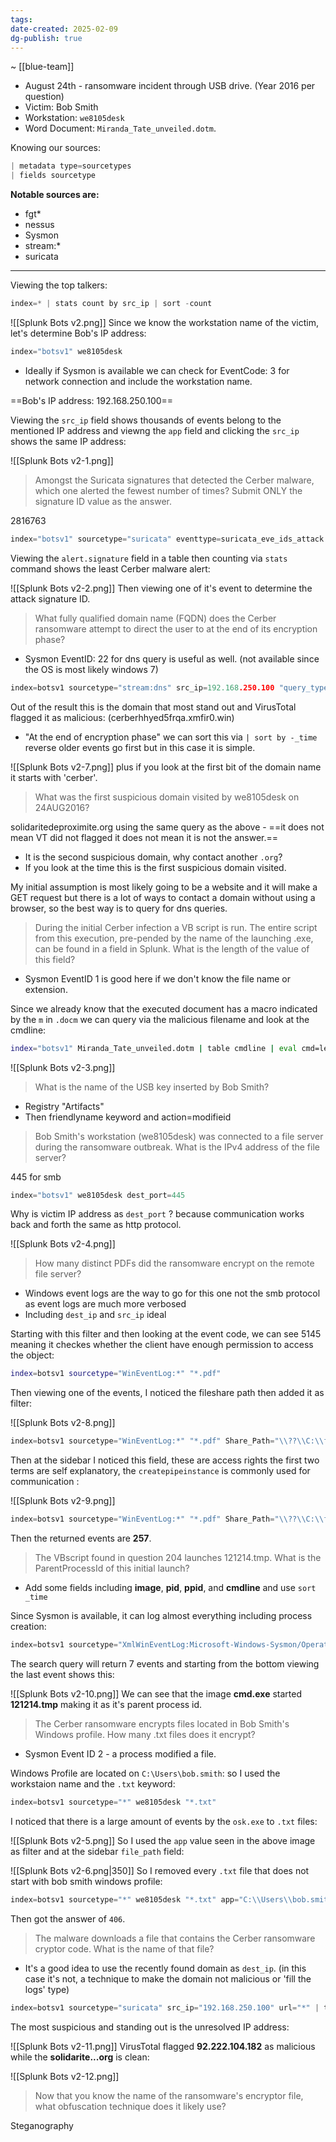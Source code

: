 ```yaml
---
tags:
date-created: 2025-02-09
dg-publish: true
---
```

~ [[blue-team]] 

- August 24th - ransomware incident through USB drive. (Year 2016 per question)
- Victim: Bob Smith
- Workstation: `we8105desk`
- Word Document: `Miranda_Tate_unveiled.dotm`.

Knowing our sources:
```C
| metadata type=sourcetypes
| fields sourcetype
```

**Notable sources are:**
- fgt*
- nessus
- Sysmon
- stream:*
- suricata

---
Viewing the top talkers:
```C
index=* | stats count by src_ip | sort -count
```

![[Splunk Bots v2.png]]
Since we know the workstation name of the victim, let's determine Bob's IP address:

```C
index="botsv1" we8105desk
```

- Ideally if Sysmon is available we can check for EventCode: 3 for network connection and include  the workstation name.

==Bob's IP address: 192.168.250.100==

Viewing the `src_ip` field shows thousands of events belong to the mentioned IP address and viewng the `app` field and clicking the `src_ip` shows the same IP address:

![[Splunk Bots v2-1.png]]
> Amongst the Suricata signatures that detected the Cerber malware, which one alerted the fewest number of times? Submit ONLY the signature ID value as the answer.

2816763

```C
index="botsv1" sourcetype="suricata" eventtype=suricata_eve_ids_attack "alert.signature"="*"  | stats by alert.signature 
```

Viewing the `alert.signature` field in a table then counting via `stats` command shows the least Cerber malware alert:

![[Splunk Bots v2-2.png]]
Then viewing one of it's event to determine the attack signature ID.

> What fully qualified domain name (FQDN) does the Cerber ransomware attempt to direct the user to at the end of its encryption phase?

- Sysmon EventID: 22 for dns query is useful as well. (not available since the OS is most likely windows 7)

```C
index=botsv1 sourcetype="stream:dns" src_ip=192.168.250.100 "query_type{}"=A | table queries
```

Out of the result this is the domain that most stand out and VirusTotal flagged it as malicious: (cerberhhyed5frqa.xmfir0.win)

- "At the end of encryption phase" we can sort this via `| sort by -_time` reverse older events go first but in this case it is simple.

![[Splunk Bots v2-7.png]]
plus if you look at the first bit of the domain name it starts with 'cerber'.

> What was the first suspicious domain visited by we8105desk on 24AUG2016?

solidaritedeproximite.org using the same query as the above - ==it does not mean VT did not flagged it does not mean it is not the answer.==

- It is the second suspicious domain, why contact another `.org`? 
- If you look at the time this is the first suspicious domain visited.

My initial assumption is most likely going to be a website and it will make a GET request but there is a lot of ways to contact a domain without using a browser, so the best way is to query for dns queries.

> During the initial Cerber infection a VB script is run. The entire script from this execution, pre-pended by the name of the launching .exe, can be found in a field in Splunk. What is the length of the value of this field?

- Sysmon EventID 1 is good here if we don't know the file name or extension.

Since we already know that the executed document has a macro indicated by the `m` in `.docm` we can query via the malicious filename and look at the cmdline:

```bash
index="botsv1" Miranda_Tate_unveiled.dotm | table cmdline | eval cmd=len(cmdline)
```

![[Splunk Bots v2-3.png]]
> What is the name of the USB key inserted by Bob Smith?

- Registry "Artifacts"
- Then friendlyname keyword and action=modifieid


> Bob Smith's workstation (we8105desk) was connected to a file server during the ransomware outbreak. What is the IPv4 address of the file server?

445 for smb

```C
index="botsv1" we8105desk dest_port=445
```

Why is victim IP address as `dest_port` ? because communication works back and forth the same as http protocol.

![[Splunk Bots v2-4.png]]
> How many distinct PDFs did the ransomware encrypt on the remote file server?

- Windows event logs are the way to go for this one not the smb protocol as event logs are much more verbosed
- Including `dest_ip` and `src_ip` ideal

Starting with this filter and then looking at the event code, we can see 5145 meaning it checkes whether the client have enough permission to access the object:
```bash
index=botsv1 sourcetype="WinEventLog:*" "*.pdf" 
```

Then viewing one of the events, I noticed the fileshare path then added it as filter:

![[Splunk Bots v2-8.png]]
```C
index=botsv1 sourcetype="WinEventLog:*" "*.pdf" Share_Path="\\??\\C:\\fileshare"
```

Then at the sidebar I noticed this field, these are access rights the first two terms are self explanatory, the `createpipeinstance` is commonly used for communication :

![[Splunk Bots v2-9.png]]
```C
index=botsv1 sourcetype="WinEventLog:*" "*.pdf" Share_Path="\\??\\C:\\fileshare" AppendData__or_AddSubdirectory_or_CreatePipeInstance_="Granted by	D:(A;OICI;FA;;;WD)"
```

Then the returned events are **257**.

> The VBscript found in question 204 launches 121214.tmp. What is the ParentProcessId of this initial launch?

- Add some fields including **image**, **pid**, **ppid**, and **cmdline** and use `sort _time`

Since Sysmon is available, it can log almost everything including process creation:
```C
index=botsv1 sourcetype="XmlWinEventLog:Microsoft-Windows-Sysmon/Operational" 121214.tmp EventCode=1
```

The search query will return 7 events and starting from the bottom viewing the last event shows this:

![[Splunk Bots v2-10.png]]
We can see that the image **cmd.exe** started **121214.tmp** making it as it's parent process id.

> The Cerber ransomware encrypts files located in Bob Smith's Windows profile. How many .txt files does it encrypt?

- Sysmon Event ID 2 - a process modified a file.

Windows Profile are located on `C:\Users\bob.smith`: so I used the workstaion name and the `.txt` keyword:

```C
index=botsv1 sourcetype="*" we8105desk "*.txt" 
```

I noticed that there is a large amount of events by the `osk.exe` to `.txt` files:

![[Splunk Bots v2-5.png]]
So I used the `app` value seen in the above image as filter and at the sidebar `file_path` field:

![[Splunk Bots v2-6.png|350]]
So I removed every `.txt` file that does not start with bob smith windows profile:

```C
index=botsv1 sourcetype="*" we8105desk "*.txt" app="C:\\Users\\bob.smith.WAYNECORPINC\\AppData\\Roaming\\{35ACA89F-933F-6A5D-2776-A3589FB99832}\\osk.exe" NOT "C:\\Sysmon\\" | table file_path
```

Then got the answer of `406`.

> The malware downloads a file that contains the Cerber ransomware cryptor code. What is the name of that file?

- It's a good idea to use the recently found domain as `dest_ip`. (in this case it's not, a technique to make the domain not malicious or 'fill the logs' type)

```C
index=botsv1 sourcetype="suricata" src_ip="192.168.250.100" url="*" | table dest, dest_ip, url
```

The most suspicious and standing out is the unresolved IP address:

![[Splunk Bots v2-11.png]]
VirusTotal flagged **92.222.104.182** as malicious while the **solidarite...org** is clean:

![[Splunk Bots v2-12.png]]
> Now that you know the name of the ransomware's encryptor file, what obfuscation technique does it likely use?

Steganography






